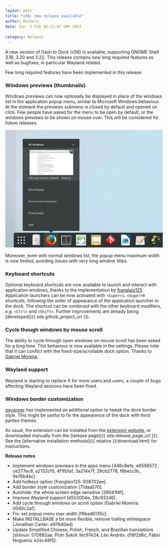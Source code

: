 ```yaml
---
layout: post
title: "v56: new release available"
author: Michele
date: Sun  5 Feb 16:11:07 GMT 2017

category: Release
---
```


A new version of Dash to Dock (v56) is available, supporting GNOME Shell 3.18, 3.20 and 3.22. This release contains new long required features as well as bugfixes, in particular Wayland related.

<!--more-->

Few long required features have been implemented in this release.

### Windows previews (thumbnails)
Windows previews can now optionally be displayed in place of the windows list in the application popup menu,  similar to Microsoft Windows behaviour. At the moment the previews submenu is closed by default and opened on click. Few people have asked for the menu to be open by default, or the windows previews to be shown on mouse over. This will be considered for future releases.

<a href="/media/v56_windows_previews.jpg">
<img src='/media/v56_windows_previews.jpg' alt="Windows previews functionality" class="center"/></a>

Moreover, even with normal windows list, the popup menu maximum width is now limited, avoiding issues with very long window titles.

### Keyboard shortcuts 
Optional keyboard shortcuts are now available to launch and interact with application windows, thanks to the implementation by [franglais125](https://github.com/franglais125). Application launchers can be now activated with <code>&lt;Super&gt;1</code>..<code>&lt;Super&gt;0</code> shortcuts, following the order of appearance of the application launcher in the dock. The shortcut can be combined with the other keyboard modifiers, *e.g.* <code>&lt;Ctrl&gt;</code> and <code>&lt;Shift&gt;</code>. Further improvements are already being [developed]({{ site.github_project_url }}). 

### Cycle though windows by mouse scroll
The ability to cycle through open windows on mouse scroll has been asked for a long time. This behaviour is now available in the settings. Please note that it can conflict with the fixed-size/scrollable dock option. Thanks to [Gabriel Moreira](https://github.com/gabrielmoreira).

### Wayland support
Wayland is starting to replace X for more users and users, a couple of bugs affecting Wayland sessions have been fixed.

### Windows border customization
[gayanper](https://github.com/gayanper) has implemented an additional option to tweak the dock border style. This might be useful to fix the appearence of the dock with third parties themes.


As usual, the extension can be installed from the [extension website](https://extensions.gnome.org/extension/307/dash-to-dock/), or downloaded manually from the [release page]({{ site.release_page_url }}). See the [alternative installation methods]({{ relative }}/download.html) for instructions.

**Release notes**

* Implement windows previews in the apps menu [446c8efe, e6598572, ce277ec6, a2132cf0, 4f1fb1af, 3a214e7f, 28cb2778, f6becc9c, 9e76b4bc]
* Add hotkeys option [franglais125: 938702ee].
* Add border style customization [71daa570].
* Autohide: the whole screen edge sensitive [39041f4f].
* Improve Wayland support [d553004e, 28c932d6].
* Add cycle through windows on scroll option [Gabriel Moreria: 0040c2af].
* Fix: set popup menu max width [f6bad6135c].
* Make INSTALLBASE a bit more flexible, remove trailing whitespace [Jonathan Carter: e97640ad]
* Update Simplified Chinese, Polish, French, and Brazilian translations [shlinux: 570882aa, Piotr Sokół: fec97e24, Léo Andrès: d18f2d6c, Fábio Nogueira: e2ec48f5].



